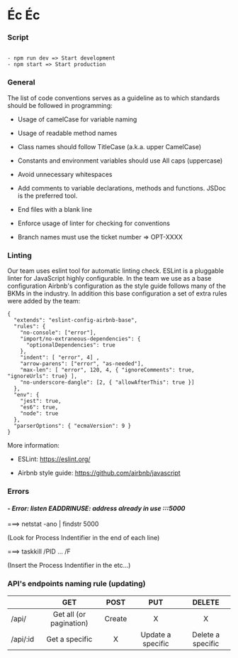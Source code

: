 # Éc Éc

### Script
```

- npm run dev => Start development
- npm start => Start production

```

### __General__
The list of code conventions serves as a guideline as to which standards should be followed in programming:
- Usage of camelCase for variable naming

- Usage of readable method names

- Class names should follow TitleCase (a.k.a. upper CamelCase)

- Constants and environment variables should use All caps (uppercase)

- Avoid unnecessary whitespaces

- Add comments to variable declarations, methods and functions. JSDoc is the preferred tool.

- End files with a blank line

- Enforce usage of linter for checking for conventions

- Branch names must use the ticket number => OPT-XXXX

### Linting

Our team uses eslint tool for automatic linting check. ESLint is a pluggable linter for JavaScript highly configurable. In the team we use as a base configuration Airbnb's configuration as the style guide follows many of the BKMs in the industry. In addition this base configuration a set of extra rules were added by the team:

```
{
  "extends": "eslint-config-airbnb-base",
  "rules": {
    "no-console": ["error"],
    "import/no-extraneous-dependencies": {
      "optionalDependencies": true
    },
    "indent": [ "error", 4] ,
    "arrow-parens": ["error", "as-needed"],
    "max-len": [ "error", 120, 4, { "ignoreComments": true, "ignoreUrls": true} ],
    "no-underscore-dangle": [2, { "allowAfterThis": true }]
  },
  "env": {
    "jest": true,
    "es6": true,
    "node": true
  },
  "parserOptions": { "ecmaVersion": 9 }
}
```
More information:

- ESLint: https://eslint.org/

- Airbnb style guide: https://github.com/airbnb/javascript

### Errors
#### - _Error: listen EADDRINUSE: address already in use :::5000_
===> netstat -ano | findstr 5000

(Look for Process Indentifier in the end of each line)

===> taskkill /PID ... /F

(Insert the Process Indentifier in the etc...)


### API's endpoints naming rule (updating)
|                 | GET                     | POST                      | PUT                 | DELETE              |
| ----------------|:-----------------------:|:-------------------------:|:-------------------:|:-------------------:|
| /api/    | Get all (or pagination) | Create          | X                   | X                   |
| /api/:id| Get a specific  | X                         | Update a specific | Delete a specific |